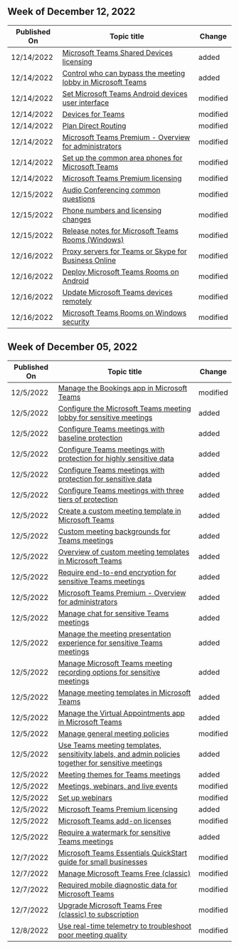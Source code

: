 <!-- This file is generated automatically each week. Changes made to this file will be overwritten.-->



## Week of December 12, 2022


| Published On |Topic title | Change |
|------|------------|--------|
| 12/14/2022 | [Microsoft Teams Shared Devices licensing](/MicrosoftTeams/teams-add-on-licensing/teams-shared-device-license) | added |
| 12/14/2022 | [Control who can bypass the meeting lobby in Microsoft Teams](/MicrosoftTeams/who-can-bypass-meeting-lobby) | added |
| 12/14/2022 | [Set Microsoft Teams Android devices user interface](/MicrosoftTeams/devices/teams-android-devices-user-interface) | modified |
| 12/14/2022 | [Devices for Teams](/MicrosoftTeams/devices/teams-ip-phones) | modified |
| 12/14/2022 | [Plan Direct Routing](/MicrosoftTeams/direct-routing-plan) | modified |
| 12/14/2022 | [Microsoft Teams Premium - Overview for administrators](/MicrosoftTeams/enhanced-teams-experience) | modified |
| 12/14/2022 | [Set up the common area phones for Microsoft Teams](/MicrosoftTeams/set-up-common-area-phones) | modified |
| 12/14/2022 | [Microsoft Teams Premium licensing](/MicrosoftTeams/teams-add-on-licensing/licensing-enhance-teams) | modified |
| 12/15/2022 | [Audio Conferencing common questions](/MicrosoftTeams/audio-conferencing-common-questions) | modified |
| 12/15/2022 | [Phone numbers and licensing changes](/MicrosoftTeams/phone-numbers-licensing-changes) | modified |
| 12/15/2022 | [Release notes for Microsoft Teams Rooms (Windows)](/MicrosoftTeams/rooms/rooms-release-note) | modified |
| 12/16/2022 | [Proxy servers for Teams or Skype for Business Online](/MicrosoftTeams/proxy-servers-for-skype-for-business-online) | modified |
| 12/16/2022 | [Deploy Microsoft Teams Rooms on Android](/MicrosoftTeams/devices/collab-bar-deploy) | modified |
| 12/16/2022 | [Update Microsoft Teams devices remotely](/MicrosoftTeams/devices/remote-update) | modified |
| 12/16/2022 | [Microsoft Teams Rooms on Windows security](/MicrosoftTeams/rooms/security-windows) | modified |


## Week of December 05, 2022


| Published On |Topic title | Change |
|------|------------|--------|
| 12/5/2022 | [Manage the Bookings app in Microsoft Teams](/MicrosoftTeams/bookings-app-admin) | modified |
| 12/5/2022 | [Configure the Microsoft Teams meeting lobby for sensitive meetings](/MicrosoftTeams/configure-lobby-sensitive-meetings) | added |
| 12/5/2022 | [Configure Teams meetings with baseline protection](/MicrosoftTeams/configure-meetings-baseline-protection) | added |
| 12/5/2022 | [Configure Teams meetings with protection for highly sensitive data](/MicrosoftTeams/configure-meetings-highly-sensitive-protection) | added |
| 12/5/2022 | [Configure Teams meetings with protection for sensitive data](/MicrosoftTeams/configure-meetings-sensitive-protection) | added |
| 12/5/2022 | [Configure Teams meetings with three tiers of protection](/MicrosoftTeams/configure-meetings-three-tiers-protection) | added |
| 12/5/2022 | [Create a custom meeting template in Microsoft Teams](/MicrosoftTeams/create-custom-meeting-template) | added |
| 12/5/2022 | [Custom meeting backgrounds for Teams meetings](/MicrosoftTeams/custom-meeting-backgrounds) | added |
| 12/5/2022 | [Overview of custom meeting templates in Microsoft Teams](/MicrosoftTeams/custom-meeting-templates-overview) | added |
| 12/5/2022 | [Require end-to-end encryption for sensitive Teams meetings](/MicrosoftTeams/end-to-end-encrypted-meetings) | added |
| 12/5/2022 | [Microsoft Teams Premium - Overview for administrators](/MicrosoftTeams/enhanced-teams-experience) | added |
| 12/5/2022 | [Manage chat for sensitive Teams meetings](/MicrosoftTeams/manage-chat-sensitive-meetings) | added |
| 12/5/2022 | [Manage the meeting presentation experience for sensitive Teams meetings](/MicrosoftTeams/manage-meeting-presentation-experience) | added |
| 12/5/2022 | [Manage Microsoft Teams meeting recording options for sensitive meetings](/MicrosoftTeams/manage-meeting-recording-options) | added |
| 12/5/2022 | [Manage meeting templates in Microsoft Teams](/MicrosoftTeams/manage-meeting-templates) | added |
| 12/5/2022 | [Manage the Virtual Appointments app in Microsoft Teams](/MicrosoftTeams/manage-virtual-appointments-app) | added |
| 12/5/2022 | [Manage general meeting policies](/MicrosoftTeams/meeting-policies-in-teams-general) | modified |
| 12/5/2022 | [Use Teams meeting templates, sensitivity labels, and admin policies together for sensitive meetings](/MicrosoftTeams/meeting-templates-sensitivity-labels-policies) | added |
| 12/5/2022 | [Meeting themes for Teams meetings](/MicrosoftTeams/meeting-themes) | added |
| 12/5/2022 | [Meetings, webinars, and live events](/MicrosoftTeams/quick-start-meetings-live-events) | modified |
| 12/5/2022 | [Set up webinars](/MicrosoftTeams/set-up-webinars) | modified |
| 12/5/2022 | [Microsoft Teams Premium licensing](/MicrosoftTeams/teams-add-on-licensing/licensing-enhance-teams) | added |
| 12/5/2022 | [Microsoft Teams add-on licenses](/MicrosoftTeams/teams-add-on-licensing/microsoft-teams-add-on-licensing) | modified |
| 12/5/2022 | [Require a watermark for sensitive Teams meetings](/MicrosoftTeams/watermark-meeting-content-video) | added |
| 12/7/2022 | [Microsoft Teams Essentials QuickStart guide for small businesses](/MicrosoftTeams/get-started-with-teams-essentials) | modified |
| 12/7/2022 | [Manage Microsoft Teams Free (classic)](/MicrosoftTeams/manage-freemium) | modified |
| 12/7/2022 | [Required mobile diagnostic data for Microsoft Teams](/MicrosoftTeams/policy-control-diagnostic-data-mobile) | modified |
| 12/7/2022 | [Upgrade Microsoft Teams Free (classic) to subscription](/MicrosoftTeams/upgrade-freemium) | modified |
| 12/8/2022 | [Use real-time telemetry to troubleshoot poor meeting quality](/MicrosoftTeams/use-real-time-telemetry-to-troubleshoot-poor-meeting-quality) | modified |
